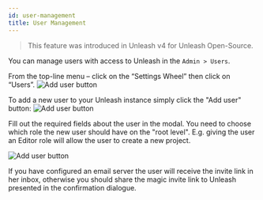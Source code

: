 ```yaml
---
id: user-management
title: User Management
---
```


> This feature was introduced in Unleash v4 for Unleash Open-Source.

You can manage users with access to Unleash in the `Admin > Users`.

From the top-line menu – click on the “Settings Wheel” then click on “Users”.
![Add user button](/img/user_admin_list_button.png)




To add a new user to your Unleash instance simply click the "Add user" button:
![Add user button](/img/user_admin-add-user.jpg)

Fill out the required fields about the user in the modal. You need to choose which role the new user should have on the "root level". E.g. giving the user an Editor role will allow the user to create a new project.

![Add user button](/img/user_admin_add_user_modal.png)

If you have configured an email server the user will receive the invite link in her inbox, otherwise you should share the magic invite link to Unleash presented in the confirmation dialogue.
